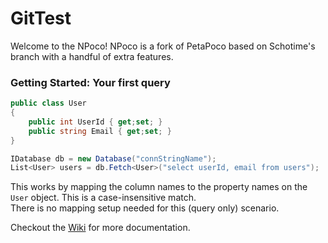 GitTest
=====

Welcome to the NPoco! NPoco is a fork of PetaPoco based on Schotime's branch with a handful of extra features.

### Getting Started: Your first query

```csharp
public class User 
{
    public int UserId { get;set; }
    public string Email { get;set; }
}

IDatabase db = new Database("connStringName");
List<User> users = db.Fetch<User>("select userId, email from users");
```

This works by mapping the column names to the property names on the ``User`` object. This is a case-insensitive match.  
There is no mapping setup needed for this (query only) scenario. 

Checkout the [Wiki](https://github.com/schotime/NPoco/wiki/Home) for more documentation.
